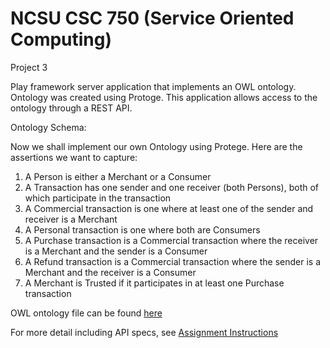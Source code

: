 # NCSU CSC 750 (Service Oriented Computing)

Project 3

Play framework server application that implements an OWL ontology. Ontology was created
using Protoge. This application allows access to the ontology through a REST API.

Ontology Schema:

Now we shall implement our own Ontology using Protege. Here are the assertions we want to
capture:
1. A Person is either a Merchant or a Consumer
2. A Transaction has one sender and one receiver (both Persons), both of which participate
in the transaction
3. A Commercial transaction is one where at least one of the sender and receiver is a
Merchant
4. A Personal transaction is one where both are Consumers
5. A Purchase transaction is a Commercial transaction where the receiver is a Merchant
and the sender is a Consumer
6. A Refund transaction is a Commercial transaction where the sender is a Merchant and
the receiver is a Consumer
7. A Merchant is Trusted if it participates in at least one Purchase transaction

OWL ontology file can be found [here](owl/transaction.owl)

For more detail including API specs, see [Assignment Instructions](doc/P3.pdf)
